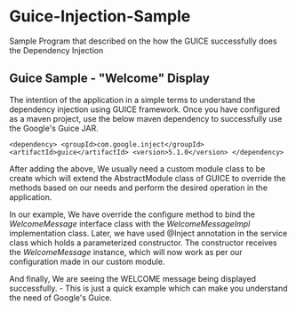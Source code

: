 # Guice-Injection-Sample

Sample Program that described on the how the GUICE successfully does the Dependency Injection

## Guice Sample - "Welcome" Display

The intention of the application in a simple terms to understand the dependency injection using GUICE framework. Once you have configured as a maven project, use the below maven dependency to successfully use the Google's Guice JAR.

`<dependency>
  <groupId>com.google.inject</groupId>
  <artifactId>guice</artifactId>
  <version>5.1.0</version>
</dependency>`

After adding the above, We usually need a custom module class to be create which will extend the AbstractModule class of GUICE to override the methods based on our needs and perform the desired operation in the application.

In our example, We have override the configure method to bind the *WelcomeMessage* interface class with the *WelcomeMessageImpl* implementation class. 
Later, we have used @Inject annotation in the service class which holds a parameterized constructor. The constructor receives the *WelcomeMessage* instance, which will now work as per our configuration made in our custom module.

And finally, We are seeing the WELCOME message being displayed successfully. - This is just a quick example which can make you understand the need of Google's Guice.
